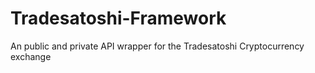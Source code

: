 # Tradesatoshi-Framework
An public and private API wrapper for the Tradesatoshi Cryptocurrency exchange
